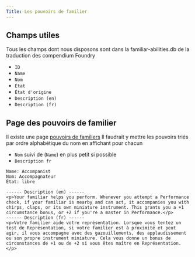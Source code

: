 ```yaml
---
Title: Les pouvoirs de familier
---
```

## Champs utiles
Tous les champs dont nous disposons sont dans la familiar-abilities.db de la traduction des compendium Foundry
- `ID`
- `Name`
- `Nom`
- `État`
- `État d'origine`
- `Description (en)`
- `Description (fr)`

## Page des pouvoirs de familier
Il existe une page [pouvoirs de familiers](Classes/pouvoirs-de-familiers)
Il faudrait y mettre les pouvoirs triés par ordre alphabétique du nom en affichant pour chacun 

- `Nom` suivi de (`Name`) en plus petit si possible
- `Description fr`

```
Name: Accompanist
Nom: Accompagnateur
État: libre

------ Description (en) ------
<p>Your familiar helps you perform. Whenever you attempt a Performance check, if your familiar is nearby and can act, it accompanies you with chirps, claps, or its own miniature instrument. This grants you a +1 circumstance bonus, or +2 if you're a master in Performance.</p>
------ Description (fr) ------
<p>Votre familier aide votre représentation. Lorsque vous tentez un test de Représentation, si votre familier est à proximité et peut agir, il vous accompagne avec des gazouillements, des applaudissement ou son propre instrument miniature. Cela vous donne un bonus de circonstances de +1 ou de +2 si vous êtes maître en Représentation.</p>
```